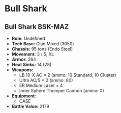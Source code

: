 # Bull Shark
## Bull Shark BSK-MAZ
- **Role:** Undefined
- **Tech Base:** Clan Mixed (3050)
- **Chassis:** 95 tons (Endo Steel)
- **Movement:** 3 / 5, XL
- **Armor:** 264
- **Heat Sinks:** 14 (28)
- **Weapons:**
  - LB 10-X AC × 2 (ammo: 10 Standard, 10 Cluster)
  - Ultra AC/5 × 2 (ammo: 80)
  - ER Medium Laser × 4
  - Inner Sphere Thumper Cannon (ammo: 0)
- **Equipment:**
  - CASE
- **Battle Value:** 2179

